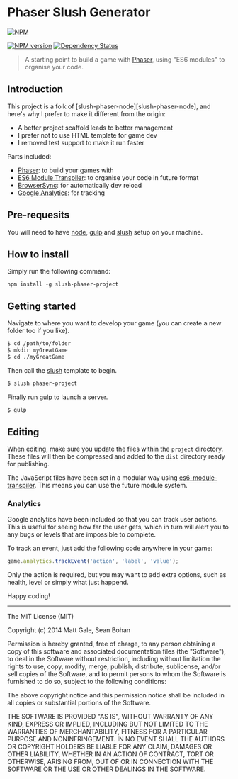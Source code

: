 # Phaser Slush Generator

[![NPM](https://nodei.co/npm/slush-phaser-project.png?global=true)](https://nodei.co/npm/slush-phaser-project/)

[![NPM version][npm-image]][npm-url]    [![Dependency Status][dependency-image]][dependency-url]

> A starting point to build a game with [Phaser][phaser], using "ES6 modules" to organise your code.

## Introduction
This project is a folk of [slush-phaser-node][slush-phaser-node], and here's why I prefer to make it different from the origin:
- A better project scaffold leads to better management
- I prefer not to use HTML template for game dev
- I removed test support to make it run faster

Parts included:

- [Phaser][phaser]: to build your games with
- [ES6 Module Transpiler][es6-module-transpiler]: to organise your code in future format
- [BrowserSync][browsersync]: for automatically dev reload
- [Google Analytics][analytics]: for tracking

## Pre-requesits

You will need to have [node][node], [gulp][gulp] and [slush][slush] setup on your machine.

## How to install

Simply run the following command:
```
npm install -g slush-phaser-project
```

## Getting started

Navigate to where you want to develop your game (you can create a new folder too if you like).

```sh
$ cd /path/to/folder
$ mkdir myGreatGame
$ cd ./myGreatGame
```

Then call the [slush][slush] template to begin.

```sh
$ slush phaser-project
```

Finally run [gulp][gulp] to launch a server.

```sh
$ gulp
```

## Editing

When editing, make sure you update the files within the `project` directory. These files will then be compressed and added to the `dist` directory ready for publishing.

The JavaScript files have been set in a modular way using [es6-module-transpiler][es6-module-transpiler]. This means you can use the future module system.

### Analytics

Google analytics have been included so that you can track user actions. This is useful for seeing how far the user gets, which in turn will alert you to any bugs or levels that are impossible to complete.

To track an event, just add the following code anywhere in your game:

``` javascript
game.analytics.trackEvent('action', 'label', 'value');
```

Only the action is required, but you may want to add extra options, such as health, level or simply what just happend.

Happy coding!

---

The MIT License (MIT)

Copyright (c) 2014 Matt Gale, Sean Bohan

Permission is hereby granted, free of charge, to any person obtaining a copy
of this software and associated documentation files (the "Software"), to deal
in the Software without restriction, including without limitation the rights
to use, copy, modify, merge, publish, distribute, sublicense, and/or sell
copies of the Software, and to permit persons to whom the Software is
furnished to do so, subject to the following conditions:

The above copyright notice and this permission notice shall be included in
all copies or substantial portions of the Software.

THE SOFTWARE IS PROVIDED "AS IS", WITHOUT WARRANTY OF ANY KIND, EXPRESS OR
IMPLIED, INCLUDING BUT NOT LIMITED TO THE WARRANTIES OF MERCHANTABILITY,
FITNESS FOR A PARTICULAR PURPOSE AND NONINFRINGEMENT. IN NO EVENT SHALL THE
AUTHORS OR COPYRIGHT HOLDERS BE LIABLE FOR ANY CLAIM, DAMAGES OR OTHER
LIABILITY, WHETHER IN AN ACTION OF CONTRACT, TORT OR OTHERWISE, ARISING FROM,
OUT OF OR IN CONNECTION WITH THE SOFTWARE OR THE USE OR OTHER DEALINGS IN
THE SOFTWARE.

[node]:         http://nodejs.org/
[gulp]:         http://gulpjs.com/
[slush]:        https://github.com/klei/slush
[browsersync]:  http://www.browsersync.io/
[phaser]:       http://phaser.io/
[es6-module-transpiler]:     https://github.com/square/es6-module-transpiler
[analytics]:    http://www.google.com/analytics/

[npm-url]: https://www.npmjs.org/package/slush-phaser-project
[npm-image]: http://img.shields.io/npm/v/npm.svg

[dependency-image]: http://img.shields.io/david/strongloop/express.svg
[dependency-url]: https://david-dm.org/pixelpicosean/slush-phaser-project
